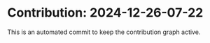 # Contribution: 2024-12-26-07-22
This is an automated commit to keep the contribution graph active.
